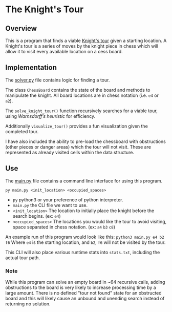 # The Knight's Tour

## Overview
This is a program that finds a viable [Knight's tour](https://en.wikipedia.org/wiki/Knight%27s_tour) given a starting location. A Knight's tour is a series of moves by the knight piece in chess which will allow it to visit every available location on a cess board.



## Implementation

The [solver.py](./solver.py) file contains logic for finding a tour. 

The class `ChessBoard` contains the state of the board and methods to manipulate the knight. All board locations are in chess notation (i.e. `e4` or `a2`).

The `solve_knight_tour()` function recursively searches for a viable tour, using *Warnsdorff’s heuristic* for efficiency. 

Additionally `visualize_tour()` provides a fun visualization given the completed tour.

I have also included the ability to pre-load the chessboard with obstructions (other pieces or danger areas) which the tour will not visit. These are represented as already visited cells within the data structure.



## Use

The [main.py](./main.py) file contains a command line interface for using this program.



`py main.py <init_location> <occupied_spaces>`

- `py` python3 or your preference of python interpreter.
- `main.py` the CLI file we want to use.
- `<init_location>` The location to initially place the knight before the search begins. (ex: `e4`)
- `<occupied_spaces>` The locations you would like the tour to avoid visiting, space separated in chess notation. (ex: `a4` `b3` `c8`)



An example run of this program would look like this: `python3 main.py e4 b2 f6` Where `e4` is the starting location, and `b2`, `f6` will not be visited by the tour.



This CLI will also place various runtime stats into `stats.txt`, including the actual tour path.

### Note
While this program can solve an empty board in ~64 recursive calls, adding obstructions to the board is very likely to increase processing time by a large amount. There is no defined "tour not found" state for an obstructed board and this will likely cause an unbound and unending search instead of returning no solution.
